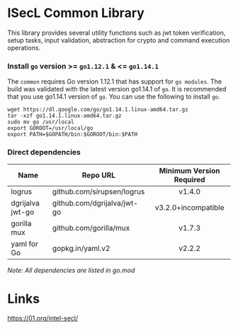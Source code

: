 # ISecL Common Library

This library provides several utility functions such as jwt token verification, setup tasks, input validation, abstraction for crypto and command execution operations.

### Install `go` version >= `go1.12.1` & <= `go1.14.1`
The `common` requires Go version 1.12.1 that has support for `go modules`. The build was validated with the latest version go1.14.1 of `go`. It is recommended that you use go1.14.1 version of `go`. You can use the following to install `go`.
```shell
wget https://dl.google.com/go/go1.14.1.linux-amd64.tar.gz
tar -xzf go1.14.1.linux-amd64.tar.gz
sudo mv go /usr/local
export GOROOT=/usr/local/go
export PATH=$GOPATH/bin:$GOROOT/bin:$PATH
```

### Direct dependencies

| Name                  | Repo URL                        | Minimum Version Required              |
| ----------------------| --------------------------------| :------------------------------------:|
| logrus                | github.com/sirupsen/logrus      | v1.4.0                                |
| dgrijalva jwt-go      | github.com/dgrijalva/jwt-go     | v3.2.0+incompatible                   |
| gorilla mux           | github.com/gorilla/mux          | v1.7.3  				  |
| yaml for Go           | gopkg.in/yaml.v2                | v2.2.2                                |

*Note: All dependencies are listed in go.mod*

# Links
https://01.org/intel-secl/
